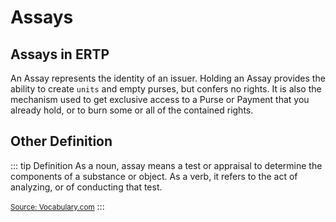 # Assays

## Assays in ERTP

An Assay represents the identity of an issuer. Holding an Assay provides the ability to create `units` and empty purses, but confers no rights. It is also the mechanism used to get exclusive access to a Purse or Payment that you already hold, or to burn some or all of the contained rights.

## Other Definition
::: tip Definition
As a noun, assay means a test or appraisal to determine the components of a substance or object.
As a verb, it refers to the act of analyzing, or of conducting that test.

<small>[Source: Vocabulary.com](https://www.vocabulary.com/dictionary/assay)</small>
:::
